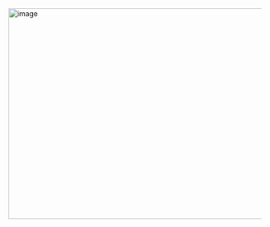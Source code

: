 <img width="937" height="419" alt="image" src="https://github.com/user-attachments/assets/e54850db-66b2-4d7f-9f27-562b5f994bb3" />
